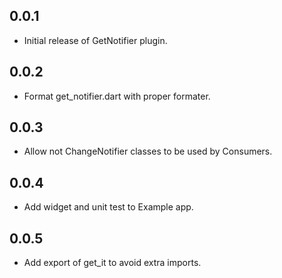 ## 0.0.1

* Initial release of GetNotifier plugin.
## 0.0.2

* Format get_notifier.dart with proper formater.

## 0.0.3

* Allow not ChangeNotifier classes to be used by Consumers.
## 0.0.4

* Add widget and unit test to Example app.
## 0.0.5

* Add export of get_it to avoid extra imports.
